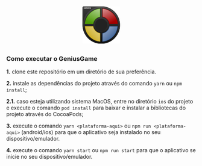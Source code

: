 
<h1 align="center">
  <img src="assets/android/logo.png" width="100" /> 
</h1>

### Como executar o GeniusGame

**1.** clone este repositório em um diretório de sua preferência.

**2.** instale as dependências do projeto através do comando `yarn` ou `npm install`;

**2.1.** caso esteja utilizando sistema MacOS, entre no diretório `ios` do projeto e execute o comando `pod install` para baixar e instalar a bibliotecas do projeto através do CocoaPods;

**3.** execute o comando `yarn <plataforma-aqui>` ou `npm run <plataforma-aqui>` (android/ios) para que o aplicativo seja instalado no seu dispositivo/emulador.

**4.** execute o comando `yarn start` ou `npm run start` para que o aplicativo se inicie no seu dispositivo/emulador.
